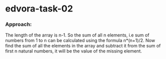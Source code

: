 # edvora-task-02

### Approach: 
  The length of the array is n-1. So the sum of all n elements, i.e sum of numbers from 1 to n can be calculated using the formula n*(n+1)/2. 
  Now find the sum of all the elements in the array and subtract it from the sum of first n natural numbers, it will be the value of the missing element.
